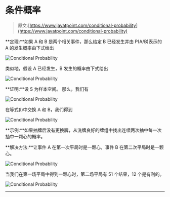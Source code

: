 # 条件概率

> 原文:[https://www.javatpoint.com/conditional-probability](https://www.javatpoint.com/conditional-probability)

**定理:**如果 A 和 B 是两个相关事件，那么给定 B 已经发生并由 P(A/B)表示的 A 的发生概率由下式给出

![Conditional Probability](../Images/243824cf78cc4f1cf757856c20fa24fe.png)

类似地，假设 A 已经发生，B 发生的概率由下式给出

![Conditional Probability](../Images/f2d018a8bff7120643ed7d9f72c531af.png)

**证明:**设 S 为样本空间。
那么，我们有

![Conditional Probability](../Images/035eabd9d18d5ee21f9f41368e20b9fa.png)

在等式(I)中交换 A 和 B，我们得到

![Conditional Probability](../Images/8f86fdab546bb38285d455bcf644ca81.png)

**示例:**如果抽牌后没有更换牌，从洗牌良好的牌组中找出连续两次抽中每一次抽中一颗心的概率。

**解决方法:**让事件 A 在第一次平局时是一颗心，事件 B 在第二次平局时是一颗心。

![Conditional Probability](../Images/339535f8cc498c6810ad3ab9a460e8b0.png)

当我们在第一场平局中得到一颗心时，第二场平局有 51 个结果，12 个是有利的。

![Conditional Probability](../Images/53e4f51d90804addfedd2bc95fbd2db2.png)

* * *